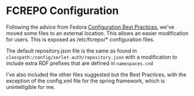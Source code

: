 # FCREPO Configuration

Following the advice from Fedora [Configuration Best
Practices](https://wiki.duraspace.org/display/FEDORA4x/Best+Practices+-+Fedora+Configuration),
we've moved some files to an external location.  This allows an easier
modification for users.  This is exposed as /etc/fcrepo/* configuration files.

The default repository.json file is the same as found in
`classpath:/config/serlet-auth/repository.json` with a modification to include
extra RDF prefixes that are defined in `namespaces.cnd`

I've also included the other files suggested but the Best Practices, with the
exception of the config.xml file for the spring framework, which is
unintelligible for me.
